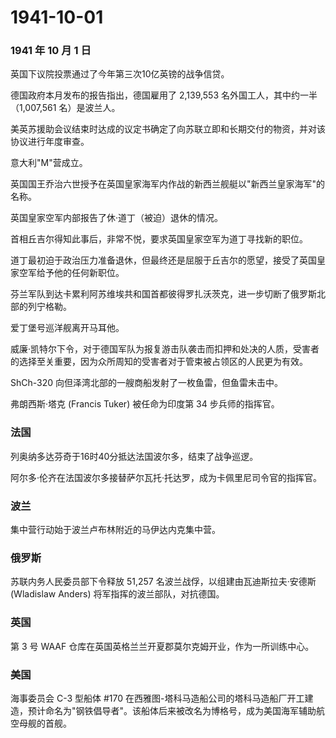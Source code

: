 # 1941-10-01

### 1941 年 10 月 1 日

英国下议院投票通过了今年第三次10亿英镑的战争信贷。

德国政府本月发布的报告指出，德国雇用了 2,139,553
名外国工人，其中约一半（1,007,561 名）是波兰人。

美英苏援助会议结束时达成的议定书确定了向苏联立即和长期交付的物资，并对该协议进行年度审查。

意大利"M"营成立。

英国国王乔治六世授予在英国皇家海军内作战的新西兰舰艇以"新西兰皇家海军"的名称。

英国皇家空军内部报告了休·道丁（被迫）退休的情况。

首相丘吉尔得知此事后，非常不悦，要求英国皇家空军为道丁寻找新的职位。

道丁最初迫于政治压力准备退休，但最终还是屈服于丘吉尔的愿望，接受了英国皇家空军给予他的任何新职位。

芬兰军队到达卡累利阿苏维埃共和国首都彼得罗扎沃茨克，进一步切断了俄罗斯北部的列宁格勒。

爱丁堡号巡洋舰离开马耳他。

威廉·凯特尔下令，对于德国军队为报复游击队袭击而扣押和处决的人质，受害者的选择至关重要，因为众所周知的受害者对于管束被占领区的人民更为有效。

ShCh-320 向但泽湾北部的一艘商船发射了一枚鱼雷，但鱼雷未击中。

弗朗西斯·塔克 (Francis Tuker) 被任命为印度第 34 步兵师的指挥官。

### 法国

列奥纳多达芬奇于16时40分抵达法国波尔多，结束了战争巡逻。

阿尔多·伦齐在法国波尔多接替萨尔瓦托·托达罗，成为卡佩里尼司令官的指挥官。

### 波兰

集中营行动始于波兰卢布林附近的马伊达内克集中营。

### 俄罗斯

苏联内务人民委员部下令释放 51,257 名波兰战俘，以组建由瓦迪斯拉夫·安德斯
(Wladislaw Anders) 将军指挥的波兰部队，对抗德国。

### 英国

第 3 号 WAAF 仓库在英国英格兰兰开夏郡莫尔克姆开业，作为一所训练中心。

### 美国

海事委员会 C-3 型船体 #170
在西雅图-塔科马造船公司的塔科马造船厂开工建造，预计命名为"钢铁倡导者"。该船体后来被改名为博格号，成为美国海军辅助航空母舰的首舰。